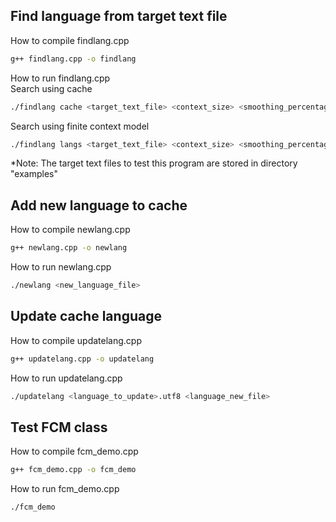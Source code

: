 ## Find language from target text file

How to compile findlang.cpp
```bash
g++ findlang.cpp -o findlang
```

How to run findlang.cpp <br>
Search using cache
```bash
./findlang cache <target_text_file> <context_size> <smoothing_percentage>
```

Search using finite context model
```bash
./findlang langs <target_text_file> <context_size> <smoothing_percentage>
```
*Note: The target text files to test this program are stored in directory "examples"


## Add new language to cache
How to compile newlang.cpp
```bash
g++ newlang.cpp -o newlang
```

How to run newlang.cpp
```bash
./newlang <new_language_file>
```

## Update cache language
How to compile updatelang.cpp
```bash
g++ updatelang.cpp -o updatelang
```

How to run updatelang.cpp
```bash
./updatelang <language_to_update>.utf8 <language_new_file>
```

## Test FCM class
How to compile fcm_demo.cpp
```bash
g++ fcm_demo.cpp -o fcm_demo
```

How to run fcm_demo.cpp
```bash
./fcm_demo 
```
